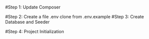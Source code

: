 <!-- Setup sever -->
#Step 1: Update Composer
<!-- composer install --ignore-platform-reqs -->
#Step 2: Create a file .env clone from .env.example
#Step 3: Create Database and Seeder
<!-- php artisan migrate:refresh --seed -->
#Step 4:  Project Initialization
<!-- php artisan optimize:clear -->
<!-- php artisan optimize -->
<!-- php artisan storate:link -->
<!-- php artisan serve -->
